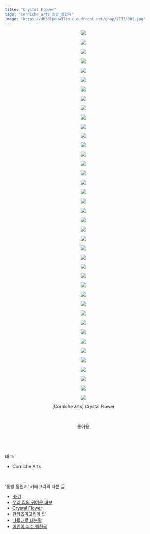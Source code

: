 ```yaml
---
title: "Crystal Flower"
tags: "corniche_arts 동방_동인지"
image: "https://dh33lpduw37to.cloudfront.net/ghap/2737/001.jpg"
---
```

<div class="article">
<p style="text-align: center; clear: none; float: none;"><img src="{{ site.imgserver2 }}/ghap/2737/001.jpg"/></p>
<p style="text-align: center; clear: none; float: none;"><img src="{{ site.imgserver2 }}/ghap/2737/002.jpg"/></p>
<p style="text-align: center; clear: none; float: none;"><img src="{{ site.imgserver2 }}/ghap/2737/003.jpg"/></p>
<p style="text-align: center; clear: none; float: none;"><img src="{{ site.imgserver2 }}/ghap/2737/004.jpg"/></p>
<p style="text-align: center; clear: none; float: none;"><img src="{{ site.imgserver2 }}/ghap/2737/005.jpg"/></p>
<p style="text-align: center; clear: none; float: none;"><img src="{{ site.imgserver2 }}/ghap/2737/006.jpg"/></p>
<p style="text-align: center; clear: none; float: none;"><img src="{{ site.imgserver2 }}/ghap/2737/007.jpg"/></p>
<p style="text-align: center; clear: none; float: none;"><img src="{{ site.imgserver2 }}/ghap/2737/008.jpg"/></p>
<p style="text-align: center; clear: none; float: none;"><img src="{{ site.imgserver2 }}/ghap/2737/009.jpg"/></p>
<p style="text-align: center; clear: none; float: none;"><img src="{{ site.imgserver2 }}/ghap/2737/010.jpg"/></p>
<p style="text-align: center; clear: none; float: none;"><img src="{{ site.imgserver2 }}/ghap/2737/011.jpg"/></p>
<p style="text-align: center; clear: none; float: none;"><img src="{{ site.imgserver2 }}/ghap/2737/012.jpg"/></p>
<p style="text-align: center; clear: none; float: none;"><img src="{{ site.imgserver2 }}/ghap/2737/013.jpg"/></p>
<p style="text-align: center; clear: none; float: none;"><img src="{{ site.imgserver2 }}/ghap/2737/014.jpg"/></p>
<p style="text-align: center; clear: none; float: none;"><img src="{{ site.imgserver2 }}/ghap/2737/015.jpg"/></p>
<p style="text-align: center; clear: none; float: none;"><img src="{{ site.imgserver2 }}/ghap/2737/016.jpg"/></p>
<p style="text-align: center; clear: none; float: none;"><img src="{{ site.imgserver2 }}/ghap/2737/017.jpg"/></p>
<p style="text-align: center; clear: none; float: none;"><img src="{{ site.imgserver2 }}/ghap/2737/018.jpg"/></p>
<p style="text-align: center; clear: none; float: none;"><img src="{{ site.imgserver2 }}/ghap/2737/019.jpg"/></p>
<p style="text-align: center; clear: none; float: none;"><img src="{{ site.imgserver2 }}/ghap/2737/020.jpg"/></p>
<p style="text-align: center; clear: none; float: none;"><img src="{{ site.imgserver2 }}/ghap/2737/021.jpg"/></p>
<p style="text-align: center; clear: none; float: none;"><img src="{{ site.imgserver2 }}/ghap/2737/022.jpg"/></p>
<p style="text-align: center; clear: none; float: none;"><img src="{{ site.imgserver2 }}/ghap/2737/023.jpg"/></p>
<p style="text-align: center; clear: none; float: none;"><img src="{{ site.imgserver2 }}/ghap/2737/024.jpg"/></p>
<p style="text-align: center; clear: none; float: none;"><img src="{{ site.imgserver2 }}/ghap/2737/025.jpg"/></p>
<p style="text-align: center; clear: none; float: none;"><img src="{{ site.imgserver2 }}/ghap/2737/026.jpg"/></p>
<p style="text-align: center; clear: none; float: none;"><img src="{{ site.imgserver2 }}/ghap/2737/027.jpg"/></p>
<p style="text-align: center; clear: none; float: none;"><img src="{{ site.imgserver2 }}/ghap/2737/028.jpg"/></p>
<p style="text-align: center; clear: none; float: none;"><img src="{{ site.imgserver2 }}/ghap/2737/029.jpg"/></p>
<p style="text-align: center; clear: none; float: none;"><img src="{{ site.imgserver2 }}/ghap/2737/030.jpg"/></p>
<p style="text-align: center; clear: none; float: none;"><img src="{{ site.imgserver2 }}/ghap/2737/031.jpg"/></p>
<p style="text-align: center; clear: none; float: none;"><img src="{{ site.imgserver2 }}/ghap/2737/032.jpg"/></p>
<p style="text-align: center; clear: none; float: none;"><img src="{{ site.imgserver2 }}/ghap/2737/033.jpg"/></p>
<p style="text-align: center; clear: none; float: none;"><img src="{{ site.imgserver2 }}/ghap/2737/034.jpg"/></p>
<p style="text-align: center; clear: none; float: none;"><img src="{{ site.imgserver2 }}/ghap/2737/035.jpg"/></p>
<p style="text-align: center; clear: none; float: none;"><img src="{{ site.imgserver2 }}/ghap/2737/036.jpg"/></p>
<p style="text-align: center; clear: none; float: none;"><img src="{{ site.imgserver2 }}/ghap/2737/037.jpg"/></p>
<p style="text-align: center; clear: none; float: none;"><img src="{{ site.imgserver2 }}/ghap/2737/038.jpg"/></p>
<p style="text-align: center; clear: none; float: none;"><img src="{{ site.imgserver2 }}/ghap/2737/039.jpg"/></p>
<p style="text-align: center; clear: none; float: none;"><img src="{{ site.imgserver2 }}/ghap/2737/040.jpg"/></p>
<p style="text-align: center; clear: none; float: none;">[Corniche Arts] Crystal Flower</p>
<p style="text-align: center; clear: none; float: none;"><br/></p>
<p style="text-align: center; clear: none; float: none;">좋아용</p>
<p><br/></p>
</div><br/>
<div class="tagTrail">
<p>태그: </p>
<ul>
<li>Corniche Arts</li>
</ul>
</div><br/>
<div class="another">
<p>'동방 동인지' 카테고리의 다른 글</p>
<ul>
<li><a href="/ghap_2739">RE:1</a></li>
<li><a href="/ghap_2738">우리 집의 귀여운 바보</a></li>
<li><a href="/ghap_2737">Crystal Flower</a></li>
<li><a href="/ghap_2736">판타즈마고리아 밥</a></li>
<li><a href="/ghap_2735">나름대로 대부활</a></li>
<li><a href="/ghap_2734">어린이 괴수 행진곡</a></li>
</ul>
</div><br/>
<div class="cb_module cb_fluid">
<div class="cb_wrt cb_profile">
</div><!-- commentList close -->
</div><br/>

